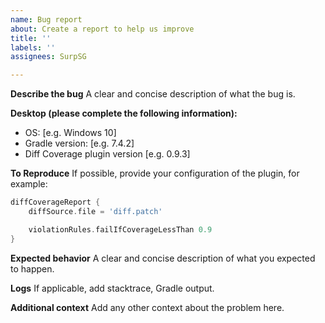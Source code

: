 ```yaml
---
name: Bug report
about: Create a report to help us improve
title: ''
labels: ''
assignees: SurpSG

---
```


**Describe the bug**
A clear and concise description of what the bug is.

**Desktop (please complete the following information):**
 - OS: [e.g. Windows 10]
 - Gradle version: [e.g. 7.4.2]
 - Diff Coverage plugin version [e.g. 0.9.3]

**To Reproduce**
If possible, provide your configuration of the plugin, for example:
```groovy
diffCoverageReport {
    diffSource.file = 'diff.patch'

    violationRules.failIfCoverageLessThan 0.9
}
```

**Expected behavior**
A clear and concise description of what you expected to happen.

**Logs**
If applicable, add stacktrace, Gradle output.

**Additional context**
Add any other context about the problem here.
